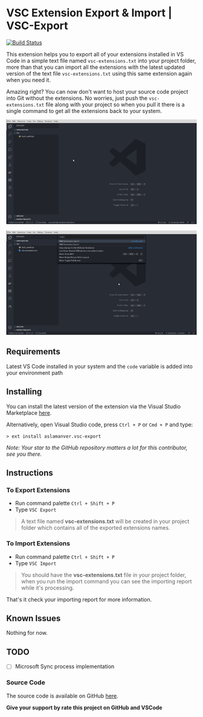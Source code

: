 # VSC Extension Export & Import | VSC-Export

[![Build Status](https://travis-ci.org/aslamanver/vsc-export.svg?branch=master)](https://travis-ci.org/aslamanver/vsc-export)

This extension helps you to export all of your extensions installed in VS Code in a simple text file named `vsc-extensions.txt` into your project folder, more than that you can import all the extensions with the latest updated version of the text file `vsc-extensions.txt` using this same extension again when you need it.

Amazing right? 
You can now don't want to host your source code project into Git without the extensions. No worries, just push the `vsc-extensions.txt` file along with your project so when you pull it there is a single command to get all the extensions back to your system.

[![Export](https://raw.githubusercontent.com/aslamanver/vsc-export/master/resources/screenexport.gif)](https://raw.githubusercontent.com/aslamanver/vsc-export/master/resources/screenexport.gif)

[![Import](https://raw.githubusercontent.com/aslamanver/vsc-export/master/resources/screenimport.gif)](https://raw.githubusercontent.com/aslamanver/vsc-export/master/resources/screenimport.gif)

## Requirements

Latest VS Code installed in your system and the `code` variable is added into your environment path

## Installing

You can install the latest version of the extension via the Visual Studio Marketplace [here](https://marketplace.visualstudio.com/items?itemName=aslamanver.vsc-export).

Alternatively, open Visual Studio code, press `Ctrl + P` or `Cmd + P` and type:

    > ext install aslamanver.vsc-export

*Note: Your star to the GitHub repository matters a lot for this contributor, see you there.*

## Instructions

### To Export Extensions

* Run command palette `Ctrl + Shift + P`
* Type `VSC Export`

> A text file named <b>vsc-extensions.txt</b> will be created in your project folder which contains all of the exported extensions names.

### To Import Extensions

* Run command palette `Ctrl + Shift + P`
* Type `VSC Import`

> You should have the <b>vsc-extensions.txt</b> file in your project folder, when you run the import command you can see the importing report while it's processing.

That's it check your importing report for more information.

## Known Issues

Nothing for now.

## TODO

- [ ] Microsoft Sync process implementation

### Source Code

The source code is available on GitHub [here](https://github.com/aslamanver/vsc-export).

**Give your support by rate this project on GitHub and VSCode**
